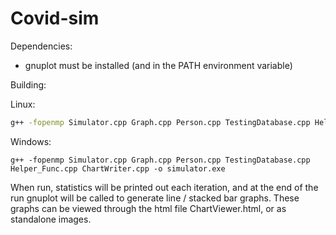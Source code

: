 # Covid-sim

Dependencies:
- gnuplot must be installed (and in the PATH environment variable)

Building:

Linux:
```bash
g++ -fopenmp Simulator.cpp Graph.cpp Person.cpp TestingDatabase.cpp Helper_Func.cpp ChartWriter.cpp -o simulator
```

Windows:
```
g++ -fopenmp Simulator.cpp Graph.cpp Person.cpp TestingDatabase.cpp Helper_Func.cpp ChartWriter.cpp -o simulator.exe
```

When run, statistics will be printed out each iteration, and at the end of the run gnuplot will be called to generate line / stacked bar graphs.
These graphs can be viewed through the html file ChartViewer.html, or as standalone images.

